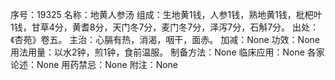 序号：19325
名称：地黄人参汤
组成：生地黄1钱，人参1钱，熟地黄1钱，枇杷叶1钱，甘草4分，黄耆8分，天门冬7分，麦门冬7分，泽泻7分，石斛7分。
出处：《杏苑》卷五。
主治：心膈有热，消渴，咽干，面赤。
加减：None
功效：None
用法用量：以水2钟，煎1钟，食前温服。
制备方法：None
临床应用：None
各家论述：None
用药禁忌：None
附注：None
